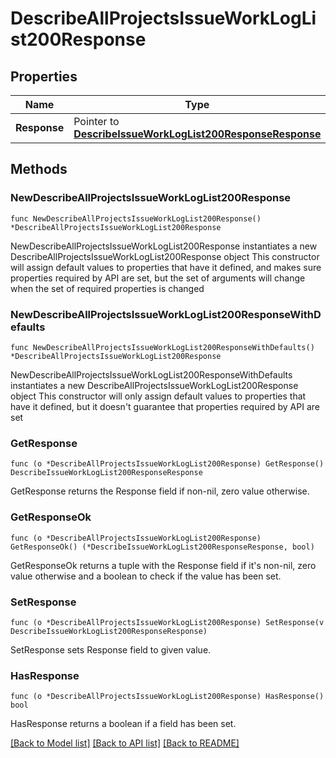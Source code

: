 # DescribeAllProjectsIssueWorkLogList200Response

## Properties

Name | Type | Description | Notes
------------ | ------------- | ------------- | -------------
**Response** | Pointer to [**DescribeIssueWorkLogList200ResponseResponse**](DescribeIssueWorkLogList200ResponseResponse.md) |  | [optional] 

## Methods

### NewDescribeAllProjectsIssueWorkLogList200Response

`func NewDescribeAllProjectsIssueWorkLogList200Response() *DescribeAllProjectsIssueWorkLogList200Response`

NewDescribeAllProjectsIssueWorkLogList200Response instantiates a new DescribeAllProjectsIssueWorkLogList200Response object
This constructor will assign default values to properties that have it defined,
and makes sure properties required by API are set, but the set of arguments
will change when the set of required properties is changed

### NewDescribeAllProjectsIssueWorkLogList200ResponseWithDefaults

`func NewDescribeAllProjectsIssueWorkLogList200ResponseWithDefaults() *DescribeAllProjectsIssueWorkLogList200Response`

NewDescribeAllProjectsIssueWorkLogList200ResponseWithDefaults instantiates a new DescribeAllProjectsIssueWorkLogList200Response object
This constructor will only assign default values to properties that have it defined,
but it doesn't guarantee that properties required by API are set

### GetResponse

`func (o *DescribeAllProjectsIssueWorkLogList200Response) GetResponse() DescribeIssueWorkLogList200ResponseResponse`

GetResponse returns the Response field if non-nil, zero value otherwise.

### GetResponseOk

`func (o *DescribeAllProjectsIssueWorkLogList200Response) GetResponseOk() (*DescribeIssueWorkLogList200ResponseResponse, bool)`

GetResponseOk returns a tuple with the Response field if it's non-nil, zero value otherwise
and a boolean to check if the value has been set.

### SetResponse

`func (o *DescribeAllProjectsIssueWorkLogList200Response) SetResponse(v DescribeIssueWorkLogList200ResponseResponse)`

SetResponse sets Response field to given value.

### HasResponse

`func (o *DescribeAllProjectsIssueWorkLogList200Response) HasResponse() bool`

HasResponse returns a boolean if a field has been set.


[[Back to Model list]](../README.md#documentation-for-models) [[Back to API list]](../README.md#documentation-for-api-endpoints) [[Back to README]](../README.md)


